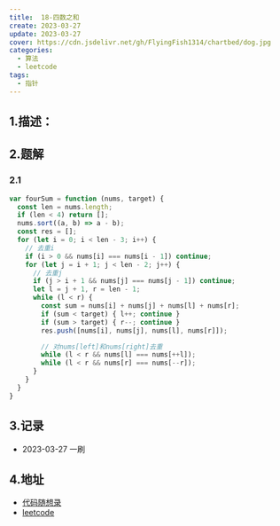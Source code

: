 ```yaml
---
title:  18-四数之和
create: 2023-03-27
update: 2023-03-27
cover: https://cdn.jsdelivr.net/gh/FlyingFish1314/chartbed/dog.jpg
categories:
  - 算法
  - leetcode
tags:
  - 指针
---
```


## 1.描述：

## 2.题解
### 2.1
```JavaScript
var fourSum = function (nums, target) {
  const len = nums.length;
  if (len < 4) return [];
  nums.sort((a, b) => a - b);
  const res = [];
  for (let i = 0; i < len - 3; i++) {
    // 去重i
    if (i > 0 && nums[i] === nums[i - 1]) continue;
    for (let j = i + 1; j < len - 2; j++) {
      // 去重j
      if (j > i + 1 && nums[j] === nums[j - 1]) continue;
      let l = j + 1, r = len - 1;
      while (l < r) {
        const sum = nums[i] + nums[j] + nums[l] + nums[r];
        if (sum < target) { l++; continue }
        if (sum > target) { r--; continue }
        res.push([nums[i], nums[j], nums[l], nums[r]]);

        // 对nums[left]和nums[right]去重
        while (l < r && nums[l] === nums[++l]);
        while (l < r && nums[r] === nums[--r]);
      }
    }
  }
}


```

## 3.记录
+ 2023-03-27  一刷

## 4.地址

+ [代码随想录](https://programmercarl.com/0018.%E5%9B%9B%E6%95%B0%E4%B9%8B%E5%92%8C.html#%E5%85%B6%E4%BB%96%E8%AF%AD%E8%A8%80%E7%89%88%E6%9C%AC)
+ [leetcode](https://leetcode.cn/problems/4sum/)
